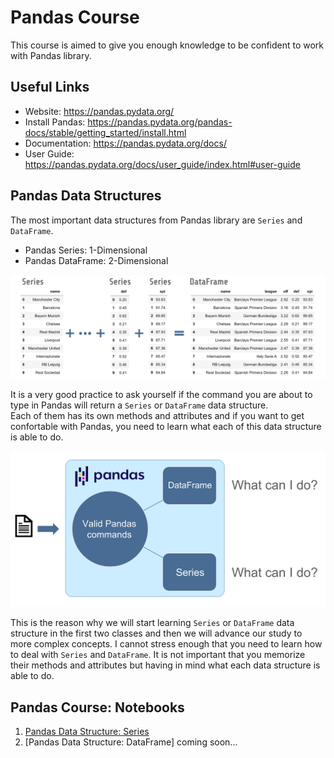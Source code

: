 # Pandas Course

This course is aimed to give you enough knowledge to be confident to work with Pandas library.

## Useful Links

* Website:       https://pandas.pydata.org/ 
* Install Pandas:       https://pandas.pydata.org/pandas-docs/stable/getting_started/install.html
* Documentation: https://pandas.pydata.org/docs/
* User Guide: https://pandas.pydata.org/docs/user_guide/index.html#user-guide

## Pandas Data Structures

The most important data structures from Pandas library are `Series` and `DataFrame`.<br>

* Pandas Series: 1-Dimensional
* Pandas DataFrame: 2-Dimensional

<img src="_images/pandas_data_structures.png" />

It is a very good practice to ask yourself if the command you are about to type in Pandas will return a `Series` or `DataFrame` data structure.<br>
Each of them has its own methods and attributes and if you want to get confortable with Pandas, you need to learn what each of this data structure is able to do.

<img src="_images/common_usage_pandas.png" />

This is the reason why we will start learning `Series` or `DataFrame` data structure in the first two classes and then we will advance our study to more complex concepts. 
I cannot stress enough that you need to learn how to deal with `Series` and `DataFrame`. It is not important that you memorize their methods and attributes but having in mind what each data structure is able to do.

## Pandas Course: Notebooks

1. [Pandas Data Structure: Series](https://github.com/rscorrea1/youtube/blob/master/pandas_course/_notebooks/1_Pandas_Series.ipynb)
2. [Pandas Data Structure: DataFrame] coming soon...